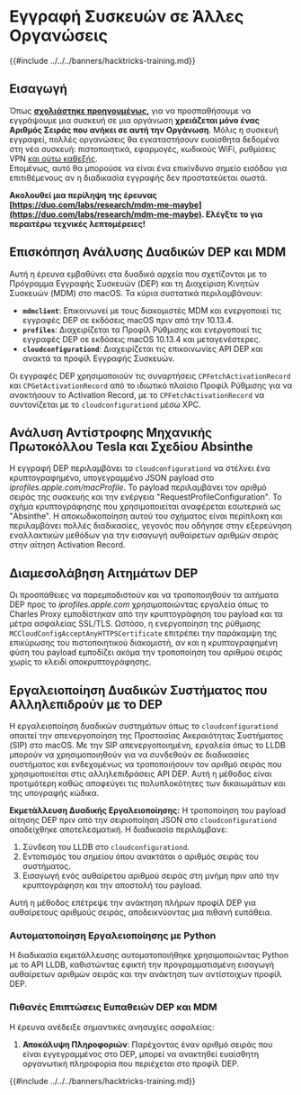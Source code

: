 # Εγγραφή Συσκευών σε Άλλες Οργανώσεις

{{#include ../../../banners/hacktricks-training.md}}

## Εισαγωγή

Όπως [**σχολιάστηκε προηγουμένως**](#what-is-mdm-mobile-device-management)**,** για να προσπαθήσουμε να εγγράψουμε μια συσκευή σε μια οργάνωση **χρειάζεται μόνο ένας Αριθμός Σειράς που ανήκει σε αυτή την Οργάνωση**. Μόλις η συσκευή εγγραφεί, πολλές οργανώσεις θα εγκαταστήσουν ευαίσθητα δεδομένα στη νέα συσκευή: πιστοποιητικά, εφαρμογές, κωδικούς WiFi, ρυθμίσεις VPN [και ούτω καθεξής](https://developer.apple.com/enterprise/documentation/Configuration-Profile-Reference.pdf).\
Επομένως, αυτό θα μπορούσε να είναι ένα επικίνδυνο σημείο εισόδου για επιτιθέμενους αν η διαδικασία εγγραφής δεν προστατεύεται σωστά.

**Ακολουθεί μια περίληψη της έρευνας [https://duo.com/labs/research/mdm-me-maybe](https://duo.com/labs/research/mdm-me-maybe). Ελέγξτε το για περαιτέρω τεχνικές λεπτομέρειες!**

## Επισκόπηση Ανάλυσης Δυαδικών DEP και MDM

Αυτή η έρευνα εμβαθύνει στα δυαδικά αρχεία που σχετίζονται με το Πρόγραμμα Εγγραφής Συσκευών (DEP) και τη Διαχείριση Κινητών Συσκευών (MDM) στο macOS. Τα κύρια συστατικά περιλαμβάνουν:

- **`mdmclient`**: Επικοινωνεί με τους διακομιστές MDM και ενεργοποιεί τις εγγραφές DEP σε εκδόσεις macOS πριν από την 10.13.4.
- **`profiles`**: Διαχειρίζεται τα Προφίλ Ρύθμισης και ενεργοποιεί τις εγγραφές DEP σε εκδόσεις macOS 10.13.4 και μεταγενέστερες.
- **`cloudconfigurationd`**: Διαχειρίζεται τις επικοινωνίες API DEP και ανακτά τα προφίλ Εγγραφής Συσκευών.

Οι εγγραφές DEP χρησιμοποιούν τις συναρτήσεις `CPFetchActivationRecord` και `CPGetActivationRecord` από το ιδιωτικό πλαίσιο Προφίλ Ρύθμισης για να ανακτήσουν το Activation Record, με το `CPFetchActivationRecord` να συντονίζεται με το `cloudconfigurationd` μέσω XPC.

## Ανάλυση Αντίστροφης Μηχανικής Πρωτοκόλλου Tesla και Σχεδίου Absinthe

Η εγγραφή DEP περιλαμβάνει το `cloudconfigurationd` να στέλνει ένα κρυπτογραφημένο, υπογεγραμμένο JSON payload στο _iprofiles.apple.com/macProfile_. Το payload περιλαμβάνει τον αριθμό σειράς της συσκευής και την ενέργεια "RequestProfileConfiguration". Το σχήμα κρυπτογράφησης που χρησιμοποιείται αναφέρεται εσωτερικά ως "Absinthe". Η αποκωδικοποίηση αυτού του σχήματος είναι περίπλοκη και περιλαμβάνει πολλές διαδικασίες, γεγονός που οδήγησε στην εξερεύνηση εναλλακτικών μεθόδων για την εισαγωγή αυθαίρετων αριθμών σειράς στην αίτηση Activation Record.

## Διαμεσολάβηση Αιτημάτων DEP

Οι προσπάθειες να παρεμποδιστούν και να τροποποιηθούν τα αιτήματα DEP προς το _iprofiles.apple.com_ χρησιμοποιώντας εργαλεία όπως το Charles Proxy εμποδίστηκαν από την κρυπτογράφηση του payload και τα μέτρα ασφαλείας SSL/TLS. Ωστόσο, η ενεργοποίηση της ρύθμισης `MCCloudConfigAcceptAnyHTTPSCertificate` επιτρέπει την παράκαμψη της επικύρωσης του πιστοποιητικού διακομιστή, αν και η κρυπτογραφημένη φύση του payload εμποδίζει ακόμα την τροποποίηση του αριθμού σειράς χωρίς το κλειδί αποκρυπτογράφησης.

## Εργαλειοποίηση Δυαδικών Συστήματος που Αλληλεπιδρούν με το DEP

Η εργαλειοποίηση δυαδικών συστημάτων όπως το `cloudconfigurationd` απαιτεί την απενεργοποίηση της Προστασίας Ακεραιότητας Συστήματος (SIP) στο macOS. Με την SIP απενεργοποιημένη, εργαλεία όπως το LLDB μπορούν να χρησιμοποιηθούν για να συνδεθούν σε διαδικασίες συστήματος και ενδεχομένως να τροποποιήσουν τον αριθμό σειράς που χρησιμοποιείται στις αλληλεπιδράσεις API DEP. Αυτή η μέθοδος είναι προτιμότερη καθώς αποφεύγει τις πολυπλοκότητες των δικαιωμάτων και της υπογραφής κώδικα.

**Εκμετάλλευση Δυαδικής Εργαλειοποίησης:**
Η τροποποίηση του payload αίτησης DEP πριν από την σειριοποίηση JSON στο `cloudconfigurationd` αποδείχθηκε αποτελεσματική. Η διαδικασία περιλάμβανε:

1. Σύνδεση του LLDB στο `cloudconfigurationd`.
2. Εντοπισμός του σημείου όπου ανακτάται ο αριθμός σειράς του συστήματος.
3. Εισαγωγή ενός αυθαίρετου αριθμού σειράς στη μνήμη πριν από την κρυπτογράφηση και την αποστολή του payload.

Αυτή η μέθοδος επέτρεψε την ανάκτηση πλήρων προφίλ DEP για αυθαίρετους αριθμούς σειράς, αποδεικνύοντας μια πιθανή ευπάθεια.

### Αυτοματοποίηση Εργαλειοποίησης με Python

Η διαδικασία εκμετάλλευσης αυτοματοποιήθηκε χρησιμοποιώντας Python με το API LLDB, καθιστώντας εφικτή την προγραμματισμένη εισαγωγή αυθαίρετων αριθμών σειράς και την ανάκτηση των αντίστοιχων προφίλ DEP.

### Πιθανές Επιπτώσεις Ευπαθειών DEP και MDM

Η έρευνα ανέδειξε σημαντικές ανησυχίες ασφαλείας:

1. **Αποκάλυψη Πληροφοριών**: Παρέχοντας έναν αριθμό σειράς που είναι εγγεγραμμένος στο DEP, μπορεί να ανακτηθεί ευαίσθητη οργανωτική πληροφορία που περιέχεται στο προφίλ DEP.

{{#include ../../../banners/hacktricks-training.md}}
